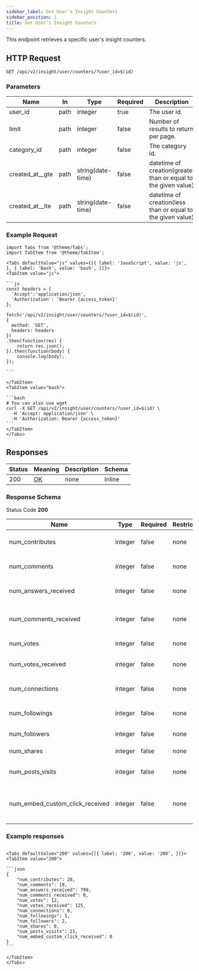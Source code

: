 ```yaml
---
sidebar_label: Get User's Insight Counters
sidebar_position: 1
title: Get User's Insight Counters
---
```


This endpoint retrieves a specific user's insight counters.

## HTTP Request

`GET /api/v2/insight/user/counters/?user_id=$(id)`

### Parameters

|Name|In|Type|Required|Description|
|---|---|---|---|---|
|user_id|path|integer|true|The user id.|
|limit|path|integer|false|Number of results to return per page.|
|category_id|path|integer|false|The category id.|
|created_at__gte|path|string(date-time)|false|datetime of creation(greater than or equal to the given value)|
|created_at__lte|path|string(date-time)|false|datetime of creation(less than or equal to the given value)|

### Example Request

````mdx-code-block
import Tabs from '@theme/Tabs';
import TabItem from '@theme/TabItem';

<Tabs defaultValue="js" values={[{ label: 'JavaScript', value: 'js', }, { label: 'Bash', value: 'bash', }]}>
<TabItem value="js">

```js
const headers = {
  'Accept':'application/json',
  'Authorization': 'Bearer {access_token}'
};

fetch('/api/v2/insight/user/counters/?user_id=$(id)',
{
  method: 'GET',
  headers: headers
})
.then(function(res) {
    return res.json();
}).then(function(body) {
    console.log(body);
});

```

</TabItem>
<TabItem value="bash">

```bash
# You can also use wget
curl -X GET /api/v2/insight/user/counters/?user_id=$(id) \
  -H 'Accept: application/json' \
  -H 'Authorization: Bearer {access_token}'
```
</TabItem>
</Tabs>
````

## Responses

|Status|Meaning|Description|Schema|
|---|---|---|---|
|200|[OK](https://tools.ietf.org/html/rfc7231#section-6.3.1)|none|Inline|

### Response Schema

Status Code **200**

|Name|Type|Required|Restrictions|Description|
|---|---|---|---|---|
|num_contributes|integer|false|none|The number of contributes|
|num_comments|integer|false|none|The number of comments|
|num_answers_received|integer|false|none|The number of answers received|
|num_comments_received|integer|false|none|The number of comments received|
|num_votes|integer|false|none|The number of votes|
|num_votes_received|integer|false|none|The number of votes received|
|num_connections|integer|false|none|The number of connections|
|num_followings|integer|false|none|The number of followings|
|num_followers|integer|false|none|The number of followers|
|num_shares|integer|false|none|The number of shares|
|num_posts_visits|integer|false|none|The number of posts visits|
|num_embed_custom_click_received|integer|false|none|The number of embed custom click received|

### Example responses


````mdx-code-block

<Tabs defaultValue="200" values={[{ label: '200', value: '200', }]}>
<TabItem value="200">

```json
{
    "num_contributes": 28,
    "num_comments": 19,
    "num_answers_received": 799,
    "num_comments_received": 0,
    "num_votes": 12,
    "num_votes_received": 125,
    "num_connections": 0,
    "num_followings": 1,
    "num_followers": 2,
    "num_shares": 0,
    "num_posts_visits": 21,
    "num_embed_custom_click_received": 0
}
```

</TabItem>
</Tabs>
````




